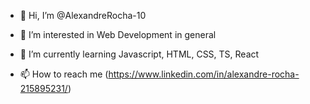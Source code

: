 - 👋 Hi, I’m @AlexandreRocha-10

- 👀 I’m interested in Web Development in general

- 🌱 I’m currently learning Javascript, HTML, CSS, TS, React

- 📫 How to reach me (https://www.linkedin.com/in/alexandre-rocha-215895231/)


<!---
AlexandreRocha-10/AlexandreRocha-10 is a ✨ special ✨ repository because its `README.md` (this file) appears on your GitHub profile.
You can click the Preview link to take a look at your changes.
--->
